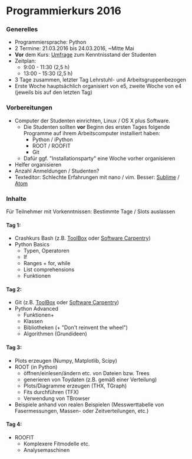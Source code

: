 Programmierkurs 2016
====================

### Generelles

* Programmiersprache: Python
* 2 Termine: 21.03.2016 bis 24.03.2016, ~Mitte Mai
* **Vor** dem Kurs: [Umfrage](http://goo.gl/forms/uaBFThPXDi) zum Kenntnisstand der Studenten 
* Zeitplan:
    - 9:00 - 11:30 (2,5 h)
    - 13:00 - 15:30 (2,5 h)
* 3 Tage zusammen, letzter Tag Lehrstuhl- und Arbeitsgruppenbezogen
* Erste Woche hauptsächlich organisiert von e5, zweite Woche von e4 (jeweils bis auf den letzten Tag)

### Vorbereitungen

* Computer der Studenten einrichten, Linux / OS X plus Software.
    - Die Studenten sollten **vor** Beginn des ersten Tages folgende Programme auf ihrem Arbeitscomputer installiert haben:
        + Python / iPython
        + ROOT / ROOFIT
        + Git
    - Dafür ggf. "Installationsparty" eine Woche vorher organisieren
 * Helfer organisieren
 * Anzahl Anmeldungen / Studenten?
 * Texteditor: Schlechte Erfahrungen mit nano / vim. Besser: [Sublime](https://www.sublimetext.com/3) / [Atom](https://atom.io)

### Inhalte

Für Teilnehmer mit Vorkenntnissen: Bestimmte Tage / Slots auslassen

#### Tag 1:

* Crashkurs Bash (z.B. [ToolBox](http://toolbox.pep-dortmund.org/files/archive/2015/unix.pdf) oder [Software Carpentry](http://swcarpentry.github.io/shell-novice/))
* Python Basics
    - Typen, Operatoren
    - If
    - Ranges + for, while
    - List comprehensions
    - Funktionen
    
#### Tag 2: 

* Git (z.B. [ToolBox](http://toolbox.pep-dortmund.org/files/archive/2015/git.pdf) oder [Software Carpentry](http://swcarpentry.github.io/git-novice/))
* Python Advanced
    - Funktionen+
    - Klassen
    - Bibliotheken (+ "Don't reinvent the wheel")
    - Algorithmen (Grundideen)
    
#### Tag 3:

* Plots erzeugen (Numpy, Matplotlib, Scipy)
* ROOT (in Python)
    - öffnen/einlesen/ändern etc. von Dateien bzw. Trees
    - generieren von Toydaten (z.B. gemäß einer Verteilung)
    - Plots/Diagramme erzeugen (THX, TGraph)
    - Fits durchführen (TFX)
    - Verwendung von TBrowser
* Beispiele anhand von realen Beispielen (Messwerttabelle von Fasermessungen, Massen- oder Zeitverteilungen, etc.)

#### Tag 4:

* ROOFIT
    - Komplexere Fitmodelle etc.
    - Analysemaschinen
